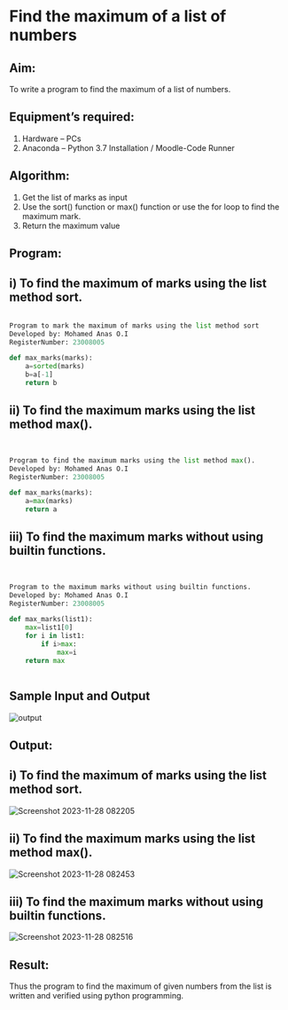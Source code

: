 # Find the maximum of a list of numbers
## Aim:
To write a program to find the maximum of a list of numbers.
## Equipment’s required:
1.	Hardware – PCs
2.	Anaconda – Python 3.7 Installation / Moodle-Code Runner
## Algorithm:
1.	Get the list of marks as input
2.	Use the sort() function or max() function or use the for loop to find the maximum mark.
3.	Return the maximum value
## Program:

## i) To find the maximum of marks using the list method sort.
```Python

Program to mark the maximum of marks using the list method sort
Developed by: Mohamed Anas O.I
RegisterNumber: 23008005

def max_marks(marks):
    a=sorted(marks)
    b=a[-1]
    return b


```

## ii)	To find the maximum marks using the list method max().
```Python


Program to find the maximum marks using the list method max().
Developed by: Mohamed Anas O.I
RegisterNumber: 23008005

def max_marks(marks):
    a=max(marks)
    return a
```

## iii)  To find the maximum marks without using builtin functions.
```Python


Program to the maximum marks without using builtin functions.
Developed by: Mohamed Anas O.I
RegisterNumber: 23008005

def max_marks(list1):
    max=list1[0]
    for i in list1:
        if i>max:
            max=i
    return max



```
## Sample Input and Output
![output](./img/max_marks1.jpg) 

## Output:
## i) To find the maximum of marks using the list method sort.
![Screenshot 2023-11-28 082205](https://github.com/Anas536/FindMaximum/assets/139841834/2ab4d3eb-62bf-4d63-95b0-748ab66b1af6)

## ii) To find the maximum marks using the list method max().
![Screenshot 2023-11-28 082453](https://github.com/Anas536/FindMaximum/assets/139841834/4ec7097b-1be6-43de-a2f8-868f615ffd4b)

## iii) To find the maximum marks without using builtin functions.

![Screenshot 2023-11-28 082516](https://github.com/Anas536/FindMaximum/assets/139841834/53fd0007-019e-4451-918b-7f41e2960a2c)

## Result:
Thus the program to find the maximum of given numbers from the list is written and verified using python programming.
